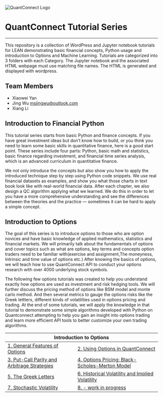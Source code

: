 ![QuantConnect Logo](https://cdn.quantconnect.com/web/i/logo-small.png)
# QuantConnect Tutorial Series
----------

This repository is a collection of WordPress and Jupyter notebook tutorials for LEAN demonstrating basic financial concepts, Python usage and introduction to Options and Machine Learning. Tutorials are categorized into 3 folders with each Category. The Jupyter notebook and the associated HTML webpage must use matching file names. The HTML is generated and displayed with wordpress.


## Team Members ##
* Xiaowei Yan 
* Jing Wu       msjingwu@outlook.com
* Xiang Li


## Introduction to Financial Python ##
This tutorial series starts from basic Python and finance concepts. If you have great investment ideas but don’t know how to build, or you think you need to learn some basic skills in quantitative finance, here is a good start point. These series include four parts: Python, basic math and statistics, basic finance regarding investment, and financial time series analysis, which is an advanced curriculum in quantitative finance.

We not only introduce the concepts but also show you how to apply the introduced technique step by step using Python code snippets. We use real financial datasets as examples, and show you what those charts in text book look like with real-world financial data. After each chapter, we also design a QC algorithm applying what we learned. We do this in order to let you have a more comprehensive understanding and see the differences between the theories and the practice — sometimes it can be hard to apply a simple concept.

## Introduction to Options ##
The goal of this series is to introduce options to those who are option novices and have basic knowledge of applied mathematics, statistics and financial markets. We will primarily talk about the fundamentals of options and cover topics such as what are options, key terms and concepts option traders need to be familiar with(exercise and assignment,The moneyness, Intrinsic and time value of options etc.) After knowing the basics of options, we will teach how to use QuantConnect API to conduct your options research with over 4000 underlying stock symbols.

The following few options tutorials was created to help you understand exactly how options are used as investment and risk hedging tools. We will further discuss the pricing method of options like BSM model and monte carlo method. And then several metrics to gauge the options risks like the Greek lettters, different kinds of volatilities used in options pricing and trading. At the end of some tutorials, we will apply the knowledge in that tutorial to demonstrate some simple algorithms developed with Python on Quantconnect attempting to help you gain an insight into options trading and learn more efficient API tools to better customize your own trading algorithms. 


<table>
    <thead>
        <tr>
            <th colspan="2">Introduction to Options</th>
        </tr>
    </thead>
    <tbody>
        <tr>
            <td> <a href="1"> 1. General Features of Options </a> </td>
            <td> <a href="2"> 2. Using Options in QuantConnect </a> </td>
        </tr>
        <tr>
            <td> <a href="3"> 3. Put-Call Parity and Arbitrage Strategies </a> </td>
            <td> <a href="4"> 4. Options Pricing: Black-Scholes-Merton Model </a> </td>
        </tr>
        <tr>
            <td> <a href="5"> 5. The Greek Letters </a> </td>
            <td> <a href="6"> 6. Historical Volatility and Implied Volatility </a> </td>
        </tr>
        <tr>
            <td> <a href="7"> 7. Stochastic Volatility </a> </td>
            <td> <a href="8"> 8. - work in progress </a> </td>
        </tr>
    </tbody>
</table>



[1]: https://www.quantconnect.com/tutorials/introduction-options-general-features-options/
[2]: https://www.quantconnect.com/tutorials/introduction-options-using-options-in-quantconnect/
[3]: https://www.quantconnect.com/tutorials/introduction-options-put-call-parity-and-arbitrage-strategies/
[4]: https://www.quantconnect.com/tutorials/introduction-options-black-scholes-merton-model/
[5]: https://www.quantconnect.com/tutorials/introduction-options-the-greek-letters/
[6]:https://www.quantconnect.com/tutorials/introduction-options-historical-volatility-implied-volatility/
[7]:https://www.quantconnect.com/tutorials/introduction-options-stochastic-volatility/
